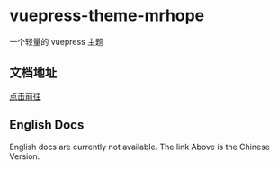 # vuepress-theme-mrhope

一个轻量的 vuepress 主题

## 文档地址

[点击前往](https://mrhope.site/code/vue/vuepress/theme/hope.html)

## English Docs

English docs are currently not available. The link Above is the Chinese Version.

